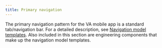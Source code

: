 ```yaml
---
title: Primary navigation
---
```


The primary navigation pattern for the VA mobile app is a standard tab/navigation bar. For a detailed description, see [Navigation model templates](/va-mobile-app/docs/Design%20System/Templates/NavigationModel). 
Also included in this section are engineering components that make up the navigation model templates.
